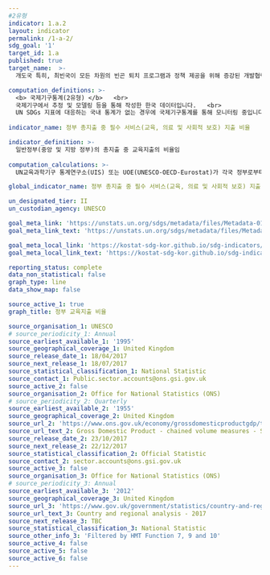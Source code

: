 ```yaml
---
#2유형
indicator: 1.a.2
layout: indicator
permalink: /1-a-2/
sdg_goal: '1'
target_id: 1.a
published: true
target_name:  >-
  개도국 특히, 최빈국이 모든 차원의 빈곤 퇴치 프로그램과 정책 제공을 위해 증강된 개발협력을 포함하여 다양한 재원 동원 보장

computation_definitions: >-
  <b> 국제기구통계(2유형) </b>   <br>
  국제기구에서 추정 및 모델링 등을 통해 작성한 한국 데이터입니다.   <br>
  UN SDGs 지표에 대응하는 국내 통계가 없는 경우에 국제기구통계를 통해 모니터링 중입니다. 
  
indicator_name: 정부 총지출 중 필수 서비스(교육, 의료 및 사회적 보호) 지출 비율

indicator_definition: >-
  일반정부(중앙 및 지방 정부)의 총지출 중 교육지출의 비율임
  
computation_calculations: >-
  UN교육과학기구 통계연구소(UIS) 또는 UOE(UNESCO-OECD-Eurostat)가 각국 정부로부터 수집

global_indicator_name: 정부 총지출 중 필수 서비스(교육, 의료 및 사회적 보호) 지출 비율

un_designated_tier: II
un_custodian_agency: UNESCO

goal_meta_link: 'https://unstats.un.org/sdgs/metadata/files/Metadata-01-0a-02.pdf'
goal_meta_link_text: 'https://unstats.un.org/sdgs/metadata/files/Metadata-01-0a-02.pdf'

goal_meta_local_link: 'https://kostat-sdg-kor.github.io/sdg-indicators/public/data/Metadata-01-0a-02_KOR.pdf'
goal_meta_local_link_text: 'https://kostat-sdg-kor.github.io/sdg-indicators/public/data/Metadata-01-0a-02_KOR.pdf'

reporting_status: complete
data_non_statistical: false
graph_type: line
data_show_map: false

source_active_1: true
graph_title: 정부 교육지출 비율

source_organisation_1: UNESCO
# source_periodicity_1: Annual
source_earliest_available_1: '1995'
source_geographical_coverage_1: United Kingdom
source_release_date_1: 18/04/2017
source_next_release_1: 18/07/2017
source_statistical_classification_1: National Statistic
source_contact_1: Public.sector.accounts@ons.gsi.gov.uk
source_active_2: false
source_organisation_2: Office for National Statistics (ONS)
# source_periodicity_2: Quarterly
source_earliest_available_2: '1955'
source_geographical_coverage_2: United Kingdom
source_url_2: 'https://www.ons.gov.uk/economy/grossdomesticproductgdp/timeseries/abmi/ukea'
source_url_text_2: Gross Domestic Product - chained volume measures - Seasonally adjusted £m
source_release_date_2: 23/10/2017
source_next_release_2: 22/12/2017
source_statistical_classification_2: Official Statistic
source_contact_2: sector.accounts@ons.gsi.gov.uk
source_active_3: false
source_organisation_3: Office for National Statistics (ONS)
# source_periodicity_3: Annual
source_earliest_available_3: '2012'
source_geographical_coverage_3: United Kingdom
source_url_3: 'https://www.gov.uk/government/statistics/country-and-regional-analysis-2017'
source_url_text_3: Country and regional analysis - 2017
source_next_release_3: TBC
source_statistical_classification_3: National Statistic
source_other_info_3: 'Filtered by HMT Function 7, 9 and 10'
source_active_4: false
source_active_5: false
source_active_6: false
---
```

